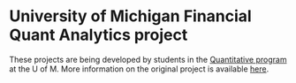 # University of Michigan Financial Quant Analytics project

These projects are being developed by students in the [Quantitative program](https://lsa.umich.edu/math/people/quant.html) at the U of M. More information on the original project is available [here](https://pbenson.github.io/quant-projects/index.html).

